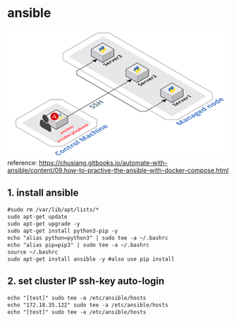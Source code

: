 # ansible  
![alt text](https://github.com/allen050883/Manipulate/blob/master/ansible/ansible_structure.png)  
reference: https://chusiang.gitbooks.io/automate-with-ansible/content/09.how-to-practive-the-ansible-with-docker-compose.html  
  
## 1. install ansible  
```
#sudo rm /var/lib/apt/lists/*
sudo apt-get update
sudo apt-get upgrade -y
sudo apt-get install python3-pip -y
echo "alias python=python3" | sudo tee -a ~/.bashrc
echo "alias pip=pip3" | sudo tee -a ~/.bashrc
source ~/.bashrc
sudo apt-get install ansible -y #also use pip install
```

## 2. set cluster IP ssh-key auto-login  

```
echo "[test]" sudo tee -a /etc/ansible/hosts
echo "172.18.35.122" sudo tee -a /etc/ansible/hosts
echo "[test]" sudo tee -a /etc/ansible/hosts

```
